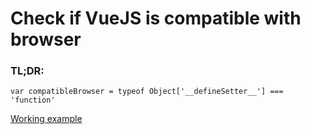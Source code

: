 # Check if VueJS is compatible with browser

### TL;DR:

`var compatibleBrowser = typeof Object['__defineSetter__'] === 'function'`

[Working example](https://detect-vuejs-finspvjovv.now.sh )